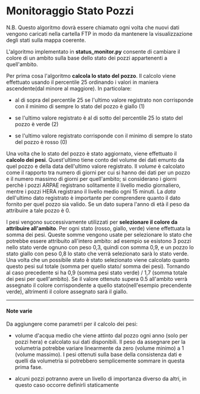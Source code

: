 # Monitoraggio Stato Pozzi
N.B. Questo algoritmo dovrà essere chiamato ogni volta che nuovi dati vengono caricati nella cartella FTP in modo da mantenere la visualizzazione degli stati sulla mappa coerente.

L'algoritmo implementato in **status_monitor.py** consente di cambiare il colore di un ambito sulla base dello stato dei pozzi appartenenti a quell'ambito.

Per prima cosa l'algoritmo **calcola lo stato del pozzo**. Il calcolo viene effettuato usando il percentile 25 ordinando i valori in maniera ascendente(dal minore al maggiore). In particolare: 

* al di sopra del percentile 25 se l'ultimo valore registrato non corrisponde con il minimo di sempre lo stato del pozzo è giallo (1)

* se l'ultimo valore registrato è al di sotto del percentile 25 lo stato del pozzo è verde (2)

* se l'ultimo valore registrato corrisponde con il minimo di sempre lo stato del pozzo è rosso (0)

Una volta che lo stato del pozzo è stato aggiornato, viene effettuato il **calcolo dei pesi**. Quest'ultimo tiene conto del volume dei dati emunto da quel pozzo e della data dell'ultimo valore registrato. Il *volume* è calcolato come il rapporto tra numero di giorni per cui si hanno dei dati per un pozzo e il numero massimo di giorni per quell'ambito; si considerano i giorni perchè i pozzi ARPAE registrano solitamente il livello medio giornaliero, mentre i pozzi HERA registrano il livello medio ogni 15 minuti. La *data* dell'ultimo dato registrato è importante per comprendere quanto il dato fornito per quel pozzo sia valido. Se un dato supera l'anno di età il peso da attribuire a tale pozzo è 0.

I pesi vengono successivamente utilizzati per **selezionare il colore da attribuire all'ambito**. Per ogni stato (rosso, giallo, verde) viene effettuata la somma dei pesi. Queste somme vengono usate per selezionare lo stato che potrebbe essere attribuito all'intero ambito: ad esempio se esistono 3 pozzi nello stato verde ognuno con peso 0,3, quindi con somma 0,9, e un pozzo lo stato giallo con peso 0,8 lo stato che verrà selezionato sarà lo stato verde. Una volta che un possibile stato è stato selezionato viene calcolato quanto questo pesi sul totale (somma per quello stato/ somma dei pesi). Tornando al caso precedente si ha 0,9 (somma pesi stato verde) / 1,7 (somma totale dei pesi per quell'ambito). Se il valore ottenuto supera 0.5 all'ambito verrà assegnato il colore corrispondente a quello stato(nell'esempio precendente verde), altrimenti il colore assegnato sarà il giallo.

****
#### Note varie

Da aggiungere come parametri per il calcolo dei pesi:

* volume d'acqua medio che viene attinto dal pozzo ogni anno (solo per pozzi hera) e
calcolato sui dati disponibili. Il peso da assegnare per la volumetria potrebbe variare linearmente da
zero (volume minimo) a 1 (volume massimo). I pesi ottenuti sulla base della consistenza dati e quelli da volumetria si potrebbero semplicemente sommare in questa prima fase.

* alcuni pozzi potranno avere un livello di importanza diverso da altri, in questo caso occorre definirli staticamente